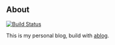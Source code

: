About
-------------

[![Build Status](https://travis-ci.org/xsoda/myblog.svg?branch=mastr)](https://travis-ci.org/xsoda/myblog)

This is my personal blog, build with [ablog](http://ablog.readthedocs.org/).
